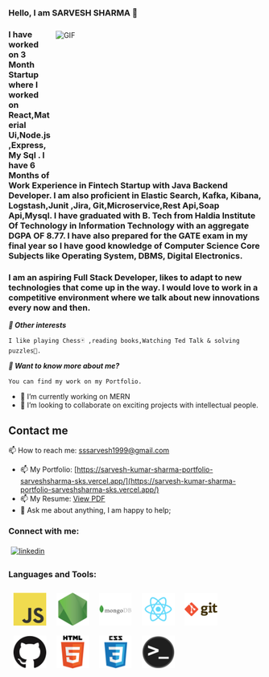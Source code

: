 ### Hello, I am SARVESH SHARMA 👋

 <img align="right" alt="GIF" src="https://www.bacancytechnology.com/blog/wp-content/uploads/2019/07/developer-dribbble.gif" width="400" height="280" style=" padding:2%" />

### I have worked on 3 Month Startup where I worked on React,Material Ui,Node.js ,Express,My Sql . I have 6 Months of Work Experience in Fintech Startup with Java Backend Developer. I am also proficient in Elastic Search, Kafka, Kibana, Logstash,Junit ,Jira, Git,Microservice,Rest Api,Soap Api,Mysql. I have graduated with B. Tech from Haldia Institute Of Technology in Information Technology with an aggregate DGPA OF 8.77. I have also prepared for the GATE exam in my final year so I have good knowledge of Computer Science Core Subjects like Operating System, DBMS, Digital Electronics.
### I am an aspiring Full Stack Developer, likes to adapt to new technologies that come up in the way. I would love to work in a competitive environment where we talk about new innovations every now and then.

***👯 Other interests***

    I like playing Chess🃏 ,reading books,Watching Ted Talk & solving puzzles🧩.


***💬 Want to know more about me?***

    You can find my work on my Portfolio.

- 🔭 I’m currently working on MERN 
- 👯 I’m looking to collaborate on exciting projects with intellectual people.

## Contact me
📫 How to reach me: sssarvesh1999@gmail.com
- 📫 My Portfolio: [https://sarvesh-kumar-sharma-portfolio-sarveshsharma-sks.vercel.app/](https://sarvesh-kumar-sharma-portfolio-sarveshsharma-sks.vercel.app/)
- 📫 My Resume: [View PDF](https://drive.google.com/drive/folders/1rxbO4m_xu3o9xuUSZCqHp55x8eg8qGTk?usp=sharing)
- 💬 Ask me about anything, I am happy to help;

### Connect with me:

<p>
    <a href="https://www.linkedin.com/in/sarveshkumarsharma-sks/">
    <img alt="linkedin" width="7%" style="padding:5px" src="https://upload.wikimedia.org/wikipedia/commons/thumb/c/c9/Linkedin.svg/1200px-Linkedin.svg.png"/>
  </a>
  
</p>



### Languages and Tools:


<img align="left" alt="JavaScript" width="65px" style="padding:10px" src="https://raw.githubusercontent.com/github/explore/80688e429a7d4ef2fca1e82350fe8e3517d3494d/topics/javascript/javascript.png" />



<img align="left" alt="Node.js" width="65px" style="padding:10px" src="https://raw.githubusercontent.com/github/explore/80688e429a7d4ef2fca1e82350fe8e3517d3494d/topics/nodejs/nodejs.png" />



<img align="left" alt="MongoDB" width="65px" style="padding:10px" src="https://raw.githubusercontent.com/github/explore/80688e429a7d4ef2fca1e82350fe8e3517d3494d/topics/mongodb/mongodb.png" />



<img align="left" alt="React" width="65px" style="padding:10px" src="https://raw.githubusercontent.com/github/explore/80688e429a7d4ef2fca1e82350fe8e3517d3494d/topics/react/react.png" />

<img align="left" alt="Git" width="65px" style="padding:10px" src="https://raw.githubusercontent.com/github/explore/80688e429a7d4ef2fca1e82350fe8e3517d3494d/topics/git/git.png" />

<img align="left" alt="GitHub" width="65px" style="padding:10px" src="https://raw.githubusercontent.com/github/explore/78df643247d429f6cc873026c0622819ad797942/topics/github/github.png" />

<img align="left" alt="HTML5" width="65px" style="padding:10px" src="https://raw.githubusercontent.com/github/explore/80688e429a7d4ef2fca1e82350fe8e3517d3494d/topics/html/html.png" />
<img align="left" alt="CSS3" width="65px" style="padding:10px" src="https://raw.githubusercontent.com/github/explore/80688e429a7d4ef2fca1e82350fe8e3517d3494d/topics/css/css.png" />


<img align="left" alt="Terminal" width="65px" style="padding:10px" src="https://raw.githubusercontent.com/github/explore/80688e429a7d4ef2fca1e82350fe8e3517d3494d/topics/terminal/terminal.png" />
<br />
<br />
<br/>






